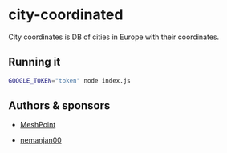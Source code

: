 # city-coordinated

City coordinates is DB of cities in Europe with their coordinates. 

## Running it

```bash
GOOGLE_TOKEN="token" node index.js
```

## Authors & sponsors

 * [MeshPoint](https://meshpoint.me/)

 * [nemanjan00](https://nemanja.top/)

